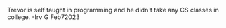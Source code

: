 Trevor is self taught in programming and he didn't take any CS classes in college. 
 -Irv G Feb72023
